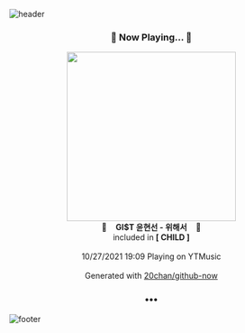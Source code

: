 ![header](https://capsule-render.vercel.app/api?type=wave&height=170&section=header&text=Hi.%20I'm%20SHIFT&fontColor=090707&fontAlignX=45&fontAlignY=65&fontSize=100)

<h3 align="center">🎵 Now Playing... 🎵</h3>
<p align="center">
  <a href="https://music.youtube.com/watch?v=j4v3KdRkXKE">
    <img width="300" src="https://lh3.googleusercontent.com/hMZuufIllNavvGGB0pD1gu3hXEwiVQI2m41_B-zcKT-RtU3GYxhtBfgIIO6g3fXoehZSsHhBWNoTupeWMQ">
  </a>
  <br>
  🎵&nbsp&nbsp&nbsp <b>GI$T 윤현선 - 위해서</b> &nbsp&nbsp&nbsp🎵
  <br>
  included in <b>[ CHILD ]</b>
  
  <br />
  <br />
  10/27/2021 19:09 Playing on YTMusic
  <br />
  <br />
  Generated with <a href="https://github.com/20chan/github-now">20chan/github-now</a>
</p>

<h3 align="center">•••</h3>

![footer](https://capsule-render.vercel.app/api?type=wave&height=150&section=footer)
